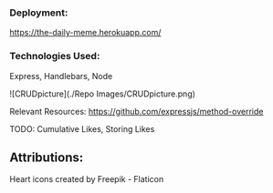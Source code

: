 ### Deployment:
https://the-daily-meme.herokuapp.com/

### Technologies Used: 
Express, Handlebars, Node

![CRUDpicture](./Repo Images/CRUDpicture.png)

Relevant Resources: https://github.com/expressjs/method-override

TODO: Cumulative Likes, Storing Likes

## Attributions:
Heart icons created by Freepik - Flaticon
